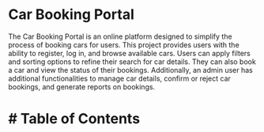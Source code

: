 # Car Booking Portal
The Car Booking Portal is an online platform designed to simplify the process of booking cars for users. This project provides users with the ability to register, log in, and browse available cars. Users can apply filters and sorting options to refine their search for car details. They can also book a car and view the status of their bookings. Additionally, an admin user has additional functionalities to manage car details, confirm or reject car bookings, and generate reports on bookings.
# # Table of Contents
